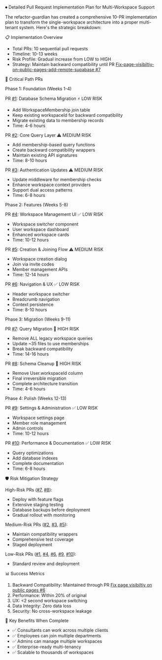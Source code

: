 ⏺ Detailed Pull Request Implementation Plan for Multi-Workspace Support

The refactor-guardian has created a comprehensive 10-PR implementation plan to transform the
single-workspace architecture into a proper multi-tenant system. Here's the strategic breakdown:

📋 Implementation Overview

* Total PRs: 10 sequential pull requests
* Timeline: 10-13 weeks
* Risk Profile: Gradual increase from LOW to HIGH
* Strategy: Maintain backward compatibility until PR [Fix-page-visibiltiy-on-public-pages-add-remote-supabase #7](https://github.com/alldigitalrewards/changemaker-minimal/pull/7)

🎯 Critical Path PRs

Phase 1: Foundation (Weeks 1-4)

PR [#1](https://github.com/alldigitalrewards/changemaker-minimal/pull/1): Database Schema Migration ⚡ LOW RISK

* Add WorkspaceMembership join table
* Keep existing workspaceId for backward compatibility
* Migrate existing data to membership records
* Time: 4-6 hours

PR [#2](https://github.com/alldigitalrewards/changemaker-minimal/pull/2): Core Query Layer ⚠️ MEDIUM RISK

* Add membership-based query functions
* Create backward compatibility wrappers
* Maintain existing API signatures
* Time: 8-10 hours

PR [#3](https://github.com/alldigitalrewards/changemaker-minimal/pull/3): Authentication Updates ⚠️ MEDIUM RISK

* Update middleware for membership checks
* Enhance workspace context providers
* Support dual access patterns
* Time: 6-8 hours

Phase 2: Features (Weeks 5-8)

PR [#4](https://github.com/alldigitalrewards/changemaker-minimal/pull/4): Workspace Management UI ✅ LOW RISK

* Workspace switcher component
* User workspace dashboard
* Enhanced workspace cards
* Time: 10-12 hours

PR [#5](https://github.com/alldigitalrewards/changemaker-minimal/pull/5): Creation & Joining Flow ⚠️ MEDIUM RISK

* Workspace creation dialog
* Join via invite codes
* Member management APIs
* Time: 12-14 hours

PR [#6](https://github.com/alldigitalrewards/changemaker-minimal/pull/6): Navigation & UX ✅ LOW RISK

* Header workspace switcher
* Breadcrumb navigation
* Context persistence
* Time: 8-10 hours

Phase 3: Migration (Weeks 9-11)

PR [#7](https://github.com/alldigitalrewards/changemaker-minimal/pull/7): Query Migration 🔴 HIGH RISK

* Remove ALL legacy workspace queries
* Update ~35 files to use memberships
* Break backward compatibility
* Time: 14-16 hours

PR [#8](https://github.com/alldigitalrewards/changemaker-minimal/pull/8): Schema Cleanup 🔴 HIGH RISK

* Remove User.workspaceId column
* Final irreversible migration
* Complete architecture transition
* Time: 4-6 hours

Phase 4: Polish (Weeks 12-13)

PR [#9](https://github.com/alldigitalrewards/changemaker-minimal/pull/9): Settings & Administration ✅ LOW RISK

* Workspace settings page
* Member role management
* Admin controls
* Time: 10-12 hours

PR [#10](https://github.com/alldigitalrewards/changemaker-minimal/pull/10): Performance & Documentation ✅ LOW RISK

* Query optimizations
* Add database indexes
* Complete documentation
* Time: 6-8 hours

🛡️ Risk Mitigation Strategy

High-Risk PRs ([#7](https://github.com/alldigitalrewards/changemaker-minimal/pull/7), [#8](https://github.com/alldigitalrewards/changemaker-minimal/pull/8)):

* Deploy with feature flags
* Extensive staging testing
* Database backups before deployment
* Gradual rollout with monitoring

Medium-Risk PRs ([#2](https://github.com/alldigitalrewards/changemaker-minimal/pull/2), [#3](https://github.com/alldigitalrewards/changemaker-minimal/pull/3), [#5](https://github.com/alldigitalrewards/changemaker-minimal/pull/5)):

* Maintain compatibility wrappers
* Comprehensive test coverage
* Staged deployment

Low-Risk PRs ([#1](https://github.com/alldigitalrewards/changemaker-minimal/pull/1), [#4](https://github.com/alldigitalrewards/changemaker-minimal/pull/4), [#6](https://github.com/alldigitalrewards/changemaker-minimal/pull/6), [#9](https://github.com/alldigitalrewards/changemaker-minimal/pull/9), [#10](https://github.com/alldigitalrewards/changemaker-minimal/pull/10)):

* Standard review and deployment

📊 Success Metrics

1. Backward Compatibility: Maintained through PR [Fix page visibiltiy on public pages #6](https://github.com/alldigitalrewards/changemaker-minimal/pull/6)
2. Performance: Within 20% of original
3. UX: <2 second workspace switching
4. Data Integrity: Zero data loss
5. Security: No cross-workspace leakage

🚀 Key Benefits When Complete

* ✅ Consultants can work across multiple clients
* ✅ Employees can join multiple departments
* ✅ Admins can manage multiple workspaces
* ✅ Enterprise-ready multi-tenancy
* ✅ Scalable to thousands of workspaces
